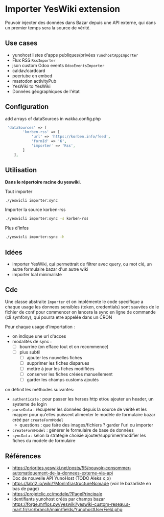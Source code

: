 # Importer YesWiki extension

Pouvoir injecter des données dans Bazar depuis une API externe, qui dans un premier temps sera la source de vérité.

## Use cases

- yunohost listes d'apps publiques/privées `YunohostAppImporter`
- Flux RSS `RssImporter` 
- json custom Odoo events `OdooEventsImporter` 
- caldav/cardcard
- peertube en embed
- mastodon activityPub
- YesWiki to YesWiki
- Données géographiques de l'état

## Configuration
add arrays of dataSources in wakka.config.php
```php
 'dataSources' => [
        'korben-rss' => [
            'url' => 'https://korben.info/feed',
            'formId' => '6',
            'importer' => 'Rss',
        ]
    ],
```
## Utilisation

**Dans le répertoire racine du yeswiki**.

Tout importer
```bash
./yeswicli importer:sync
```

Importer la source korben-rss
```bash
./yeswicli importer:sync -s korben-rss
```

Plus d'infos
```bash
./yeswicli importer:sync -h
```
## Idées
- importer YesWiki, qui permettrait de filtrer avec query, ou mot clé, un autre formulaire bazar d'un autre wiki
- importer Ical minimaliste

## Cdc
Une classe abstraite `Importer` et on implémente le code specifique a chaque usage
les donnees sensibles (token, credentials) sont sauvées de le fichier de conf
pour commencer on lancera la sync en ligne de commande (cli symfony), qui pourra etre appelée dans un CRON

Pour chaque usage d'importation : 
- on indique une url d'acces
- modalités de sync : 
    - [ ] bourrine (on efface tout et on recommence)
    - [ ] plus subtil
        - [ ] ajouter les nouvelles fiches
        - [ ] supprimer les fiches disparues
        - [ ] mettre à jour les fiches modifiées
        - [ ] conserver les fiches créées manuellement
        - [ ] garder les champs customs ajoutés

on définit les méthodes suivantes:
- `authenticate` : pour passer les herses http et/ou ajouter un header, un systeme de login
- `parseData` : récuperer les données depuis la source de vérité et les mapper pour qu'elles puissent alimenter le modèle de formulaire bazar créé par `createFormModel`
    - questions : que faire des images/fichiers ? garder l'url ou importer
- `createFormModel` : générer le formulaire de base de données
- `syncData` : selon la stratégie choisie ajouter/supprimer/modifier les fiches du modele de formulaire

## Références

- https://priorites.yeswiki.net/posts/55/pouvoir-consommer-automatiquement-de-la-donnees-externe-via-api
- Doc de nouvelle API YunoHost (TODO Aleks x_x)
- https://lab12.io/wiki/?MonInfrastructureNomade (voir le bazarliste en bas de page)
- https://projetclic.cc/modele/?PagePrincipale
- identifiants yunohost créés par champs bazar https://forge.mrflos.pw/yeswiki/yeswiki-custom-reseau.s-mart.fr/src/branch/main/fields/YunohostUserField.php
